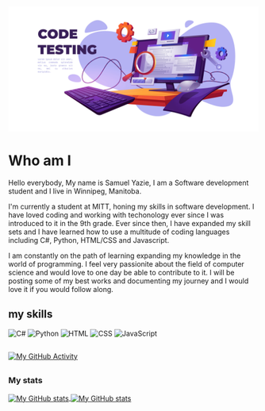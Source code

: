 ![](./Programming.jpg)


# Who am I
Hello everybody, My name is Samuel Yazie, I am a Software development student and I live in Winnipeg, Manitoba.

I'm currently a student at MITT, honing my skills in software development. I have loved coding and working with techonology ever since I was introduced to it in the 9th grade. Ever since then, I have expanded my skill sets and I have learned how to use a multitude of coding languages including C#, Python, HTML/CSS and Javascript.

I am constantly on the path of learning expanding my knowledge in the world of programming. I feel very passionite about the field of computer science and would love to one day be able to contribute to it. I will be posting some of my best works and documenting my journey and I would love it if you would follow along. 



## my skills
<p>
<img src="https://img.shields.io/badge/code-C%23-informational?style=for-the-badge&logo=c-sharp&logoColor=white color=239120" alt="C#">
<img src="https://img.shields.io/badge/code-Python-informational?style=for-the-badge&logo=python&logoColor=white&color=3776AB" alt="Python">
<img src="https://img.shields.io/badge/code-HTML-informational?style=for-the-badge&logo=html5&logoColor=white&color=E34F26" alt="HTML">
<img src="https://img.shields.io/badge/code-CSS-informational?style=for-the-badge&logo=css3&logoColor=white&color=1572B6" alt="CSS">
<img src="https://img.shields.io/badge/code-javascript-informational?style=for-the-badge&logo=javascript&logoColor=white&color=2aa889" alt="JavaScript">
</p>

##

[![My GitHub Activity](https://github-readme-activity-graph.vercel.app/graph?username=Sazie101&theme=gotham&hide_border=true)](https://github.com/ashutosh00710/github-readme-activity-graph)

##
### My stats

<a href="https://github.com/Sazie101">
  <img height="205px" align="center" src="https://github-readme-stats.vercel.app/api?username=Sazie101&theme=vue&show_icons=true" alt="My GitHub stats" />
</a>
<a href="https://github.com/Sazie101">
  <img align="center" src="https://github-readme-stats.vercel.app/api/top-langs/?username=SamuelYazie&theme=vue&hide=Ruby&show_icons=true&langs_count=3" alt="My 
  GitHub stats"/>
</a>

<!--
**Sazie101/Sazie101** is a ✨ _special_ ✨ repository because its `README.md` (this file) appears on your GitHub profile.

Here are some ideas to get you started:

- 🔭 I’m currently working on ...
- 🌱 I’m currently learning ...
- 👯 I’m looking to collaborate on ...
- 🤔 I’m looking for help with ...
- 💬 Ask me about ...
- 📫 How to reach me: ...
- 😄 Pronouns: ...
- ⚡ Fun fact: ...
-->

